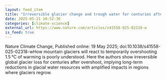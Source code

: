 ```yaml
---
layout: feed_item
title: "Irreversible glacier change and trough water for centuries after overshooting 1.5 °C"
date: 2025-05-21 10:52:36
categories: [climate-science]
external_url: https://www.nature.com/articles/s41558-025-02318-w
is_feed: true
---
```


Nature Climate Change, Published online: 19 May 2025; doi:10.1038/s41558-025-02318-wHow mountain glaciers will react to temporarily overshooting 1.5 °C of warming is poorly understood. Here the authors show irreversible global glacier loss for centuries after overshoot, implying long-term reductions in glacial water resources with amplified impacts in regions where glaciers regrow.

